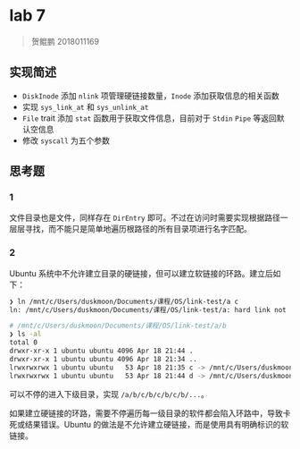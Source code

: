 # lab 7

> 贺鲲鹏 2018011169

## 实现简述

- `DiskInode` 添加 `nlink` 项管理硬链接数量，`Inode` 添加获取信息的相关函数
- 实现 `sys_link_at` 和 `sys_unlink_at`
- `File` trait 添加 `stat` 函数用于获取文件信息，目前对于 `Stdin` `Pipe` 等返回默认空信息
- 修改 `syscall` 为五个参数

## 思考题

### 1

文件目录也是文件，同样存在 `DirEntry` 即可。不过在访问时需要实现根据路径一层层寻找，而不能只是简单地遍历根路径的所有目录项进行名字匹配。

### 2

Ubuntu 系统中不允许建立目录的硬链接，但可以建立软链接的环路。建立后如下：

```bash
❯ ln /mnt/c/Users/duskmoon/Documents/课程/OS/link-test/a c
ln: /mnt/c/Users/duskmoon/Documents/课程/OS/link-test/a: hard link not allowed for directory

# /mnt/c/Users/duskmoon/Documents/课程/OS/link-test/a/b
❯ ls -al
total 0
drwxr-xr-x 1 ubuntu ubuntu 4096 Apr 18 21:44 .
drwxr-xr-x 1 ubuntu ubuntu 4096 Apr 18 21:34 ..
lrwxrwxrwx 1 ubuntu ubuntu   53 Apr 18 21:35 c -> /mnt/c/Users/duskmoon/Documents/课程/OS/link-test/a
lrwxrwxrwx 1 ubuntu ubuntu   53 Apr 18 21:44 d -> /mnt/c/Users/duskmoon/Documents/课程/OS/link-test/a
```

可以不停的进入下级目录，实现 `/a/b/c/b/c/b/c/b/...`。

如果建立硬链接的环路，需要不停遍历每一级目录的软件都会陷入环路中，导致卡死或结果错误。Ubuntu 的做法是不允许建立硬链接，而是使用具有明确标识的软链接。
